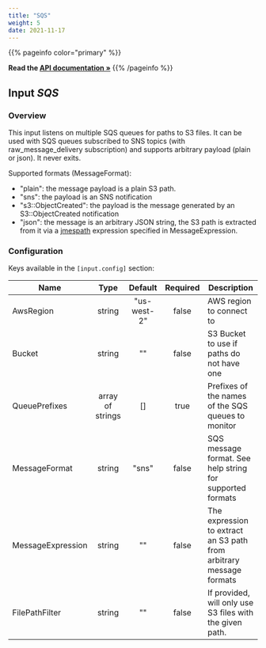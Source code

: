 ```yaml
---
title: "SQS"
weight: 5
date: 2021-11-17
---
```

{{% pageinfo color="primary" %}}

**Read the [API documentation &raquo;](https://pkg.go.dev/github.com/AdRoll/baker/input#SQS)**
{{% /pageinfo %}}

## Input *SQS*

### Overview
This input listens on multiple SQS queues for paths to S3 files.
It can be used with SQS queues subscribed to SNS topics (with raw_message_delivery subscription) and supports arbitrary payload (plain or json).
It never exits.

Supported formats (MessageFormat):
 - "plain": the message payload is a plain S3 path.
 - "sns": the payload is an SNS notification
 - "s3::ObjectCreated": the payload is the message generated by an S3::ObjectCreated notification
 - "json": the message is an arbitrary JSON string, the S3 path is extracted from it via a [jmespath](https://jmespath.org/) expression specified in MessageExpression.
 

### Configuration

Keys available in the `[input.config]` section:

|Name|Type|Default|Required|Description|
|----|:--:|:-----:|:------:|-----------|
| AwsRegion| string| "us-west-2"| false| AWS region to connect to|
| Bucket| string| ""| false| S3 Bucket to use if paths do not have one|
| QueuePrefixes| array of strings| []| true| Prefixes of the names of the SQS queues to monitor|
| MessageFormat| string| "sns"| false| SQS message format. See help string for supported formats|
| MessageExpression| string| ""| false| The expression to extract an S3 path from arbitrary message formats|
| FilePathFilter| string| ""| false| If provided, will only use S3 files with the given path.|


